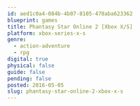 ```yaml
---
id: aed1c0a4-084b-4b07-8105-478aba623362
blueprint: games
title: Phantasy Star Online 2 [Xbox X/S]
platform: xbox-series-x-s
genre:
  - action-adventure
  - rpg
digital: true
physical: false
guide: false
pending: false
posted: 2016-05-05
slug: phantasy-star-online-2-xbox-x-s
---
```

